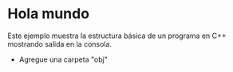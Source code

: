# Hola mundo

Este ejemplo muestra la estructura básica de un programa en C++ mostrando salida en la consola.

- Agregue una carpeta "obj"

